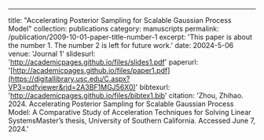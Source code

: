 ---
title: "Accelerating Posterior Sampling for Scalable Gaussian Process Model"
collection: publications
category: manuscripts
permalink: /publication/2009-10-01-paper-title-number-1
excerpt: 'This paper is about the number 1. The number 2 is left for future work.'
date: 20024-5-06
venue: 'Journal 1'
slidesurl: 'http://academicpages.github.io/files/slides1.pdf'
paperurl: '[http://academicpages.github.io/files/paper1.pdf](https://digitallibrary.usc.edu/C.aspx?VP3=pdfviewer&rid=2A3BF1MGJ56X0)'
bibtexurl: 'http://academicpages.github.io/files/bibtex1.bib'
citation: 'Zhou, Zhihao. 2024. Accelerating Posterior Sampling for Scalable Gaussian Process Model: A Comparative Study of Acceleration Techniques for Solving Linear SystemsMaster’s thesis, University of Southern California. Accessed June 7, 2024.'
